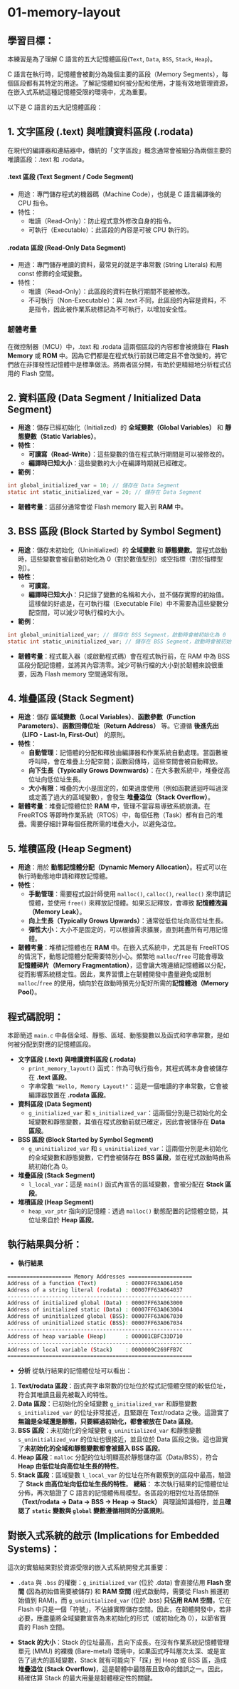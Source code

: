 # 01-memory-layout

## 學習目標：
本練習是為了理解 C 語言的五大記憶體區段(`Text`, `Data`, `BSS`, `Stack`, `Heap`)。

C 語言在執行時，記憶體會被劃分為幾個主要的區段（Memory Segments），每個區段都有其特定的用途。了解記憶體如何被分配和使用，才能有效地管理資源，在嵌入式系統這種記憶體受限的環境中，尤為重要。

以下是 C 語言的五大記憶體區段：

## 1. 文字區段 (.text) 與唯讀資料區段 (.rodata)
在現代的編譯器和連結器中，傳統的「文字區段」概念通常會被細分為兩個主要的唯讀區段：.text 和 .rodata。
#### .text 區段 (Text Segment / Code Segment)
- 用途：專門儲存程式的機器碼（Machine Code），也就是 C 語言編譯後的 CPU 指令。
- 特性：
  - 唯讀（Read-Only）：防止程式意外修改自身的指令。
  - 可執行（Executable）：此區段的內容是可被 CPU 執行的。
#### .rodata 區段 (Read-Only Data Segment)
- 用途：專門儲存唯讀的資料，最常見的就是字串常數 (String Literals) 和用 const 修飾的全域變數。
- 特性：
  - 唯讀（Read-Only）：此區段的資料在執行期間不能被修改。
  - 不可執行（Non-Executable）：與 .text 不同，此區段的內容是資料，不是指令，因此被作業系統標記為不可執行，以增加安全性。
### 韌體考量
在微控制器（MCU）中，.text 和 .rodata 這兩個區段的內容都會被燒錄在 **Flash Memory** 或 **ROM** 中。因為它們都是在程式執行前就已確定且不會改變的，將它們放在非揮發性記憶體中是標準做法。將兩者區分開，有助於更精細地分析程式佔用的 Flash 空間。

## 2. 資料區段 (Data Segment / Initialized Data Segment)
- **用途**：儲存已經初始化（Initialized）的 **全域變數（Global Variables）** 和 **靜態變數（Static Variables）**。
- **特性**：
  - **可讀寫（Read-Write）**：這些變數的值在程式執行期間是可以被修改的。
  - **編譯時已知大小**：這些變數的大小在編譯時期就已經確定。
- **範例**：
```C
int global_initialized_var = 10; // 儲存在 Data Segment
static int static_initialized_var = 20; // 儲存在 Data Segment
```
- **韌體考量**：這部分通常會從 Flash memory 載入到 **RAM** 中。

## 3. BSS 區段 (Block Started by Symbol Segment)
- **用途**：儲存未初始化（Uninitialized）的 **全域變數** 和 **靜態變數**。當程式啟動時，這些變數會被自動初始化為 0（對於數值型別）或空指標（對於指標型別）。
- **特性**：
  - **可讀寫**。
  - **編譯時已知大小**：只記錄了變數的名稱和大小，並不儲存實際的初始值。這樣做的好處是，在可執行檔（Executable File）中不需要為這些變數分配空間，可以減少可執行檔的大小。
- **範例**：
```C
int global_uninitialized_var; // 儲存在 BSS Segment，啟動時會被初始化為 0
static int static_uninitialized_var; // 儲存在 BSS Segment，啟動時會被初始化為 0
```
- **韌體考量**：程式載入器（或啟動程式碼）會在程式執行前，在 RAM 中為 BSS 區段分配記憶體，並將其內容清零。減少可執行檔的大小對於韌體來說很重要，因為 Flash memory 空間通常有限。

## 4. 堆疊區段 (Stack Segment)
- **用途**：儲存 **區域變數（Local Variables）**、**函數參數（Function Parameters）**、**函數回傳位址（Return Address）** 等。它遵循 **後進先出（LIFO - Last-In, First-Out）** 的原則。
- **特性**：
  - **自動管理**：記憶體的分配和釋放由編譯器和作業系統自動處理。當函數被呼叫時，會在堆疊上分配空間；函數回傳時，這些空間會被自動釋放。
  - **向下生長（Typically Grows Downwards）**：在大多數系統中，堆疊從高位址向低位址生長。
  - **大小有限**：堆疊的大小是固定的，如果過度使用（例如函數遞迴呼叫過深或定義了過大的區域變數），會發生 **堆疊溢位（Stack Overflow）**。
- **韌體考量**：堆疊記憶體位於 **RAM** 中，管理不當容易導致系統崩潰。在 FreeRTOS 等即時作業系統（RTOS）中，每個任務（Task）都有自己的堆疊。需要仔細計算每個任務所需的堆疊大小，以避免溢位。

## 5. 堆積區段 (Heap Segment)
- **用途**：用於 **動態記憶體分配（Dynamic Memory Allocation）**。程式可以在執行時動態地申請和釋放記憶體。
- **特性**：
  - **手動管理**：需要程式設計師使用 `malloc()`, `calloc()`, `realloc()` 來申請記憶體，並使用 `free()` 來釋放記憶體。如果忘記釋放，會導致 **記憶體洩漏（Memory Leak）**。
  - **向上生長（Typically Grows Upwards）**：通常從低位址向高位址生長。
  - **彈性大小**：大小不是固定的，可以根據需求擴展，直到耗盡所有可用記憶體。
- **韌體考量**：堆積記憶體也在 **RAM** 中。在嵌入式系統中，尤其是有 FreeRTOS 的情況下，動態記憶體分配需要特別小心。頻繁地 `malloc`/`free` 可能會導致 **記憶體碎片（Memory Fragmentation）**，這會讓大塊連續記憶體難以分配，從而影響系統穩定性。因此，業界習慣上在韌體開發中盡量避免或限制 `malloc`/`free` 的使用，傾向於在啟動時預先分配好所需的**記憶體池（Memory Pool）**。

## 程式碼說明：

本節簡述 `main.c` 中各個全域、靜態、區域、動態變數以及函式和字串常數，是如何被分配到對應的記憶體區段。
- **文字區段 (.text) 與唯讀資料區段 (.rodata)**
  - `print_memory_layout()` 函式：作為可執行指令，其程式碼本身會被儲存在 **.text 區段**。
  - 字串常數 `"Hello, Memory Layout!"`：這是一個唯讀的字串常數，它會被編譯器放置在 **.rodata 區段**。
- **資料區段 (Data Segment)**
  - `g_initialized_var` 和 `s_initialized_var`：這兩個分別是已初始化的全域變數和靜態變數，其值在程式啟動前就已確定，因此會被儲存在 **Data 區段**。
- **BSS 區段 (Block Started by Symbol Segment)**
  - `g_uninitialized_var` 和 `s_uninitialized_var`：這兩個分別是未初始化的全域變數和靜態變數，它們會被儲存在 **BSS 區段**，並在程式啟動時由系統初始化為 0。
- **堆疊區段 (Stack Segment)**
  - `l_local_var`：這是 `main()` 函式內宣告的區域變數，會被分配在 **Stack 區段**。
- **堆積區段 (Heap Segment)**
  - `heap_var_ptr` 指向的記憶體：透過 `malloc()` 動態配置的記憶體空間，其位址來自於 **Heap 區段**。

## 執行結果與分析：

- **執行結果**
```bash
==================== Memory Addresses ====================
Address of a function (Text)         : 00007FF63A061450
Address of a string literal (rodata) : 00007FF63A064037
----------------------------------------------------------
Address of initialized global (Data) : 00007FF63A063000
Address of initialized static (Data) : 00007FF63A063004
Address of uninitialized global (BSS): 00007FF63A067030
Address of uninitialized static (BSS): 00007FF63A067034
----------------------------------------------------------
Address of heap variable (Heap)      : 000001CBFC33D710
----------------------------------------------------------
Address of local variable (Stack)    : 0000009C269FFB7C
==========================================================
```
- **分析**
從執行結果的記憶體位址可以看出：
1. **Text/rodata 區段**：函式與字串常數的位址位於程式記憶體空間的較低位址，符合其唯讀且最先被載入的特性。
2. **Data 區段**：已初始化的全域變數 `g_initialized_var` 和靜態變數 `s_initialized_var` 的位址非常接近，且緊跟在 Text/rodata 之後。這證實了**無論是全域還是靜態，只要經過初始化，都會被放在 Data 區段**。
3. **BSS 區段**：未初始化的全域變數 `g_uninitialized_var` 和靜態變數 `s_uninitialized_var` 的位址也很接近，並且位於 Data 區段之後。這也證實了**未初始化的全域和靜態變數都會被歸入 BSS 區段**。
4. **Heap 區段**：`malloc` 分配的位址明顯高於靜態儲存區（Data/BSS），符合 **Heap 由低位址向高位址生長的特性**。
5. **Stack 區段**：區域變數 `l_local_var` 的位址在所有觀察到的區段中最高，驗證了 **Stack 由高位址向低位址生長的特性**。
**總結**：
本次執行結果的記憶體位址分佈，再次驗證了 C 語言的記憶體佈局模型。各區段的相對位址高低關係 **（Text/rodata -> Data -> BSS -> Heap -> Stack）** 與理論知識相符，並且**確認了 `static` 變數與 `global` 變數遵循相同的分區規則**。

## 對嵌入式系統的啟示 (Implications for Embedded Systems)：
這次的實驗結果對於資源受限的嵌入式系統開發尤其重要：

- `.data` 與 `.bss` 的權衡：`g_initialized_var` (位於 .data) 會直接佔用 **Flash 空間** (因為初始值需要被儲存) 和 **RAM 空間** (程式啟動時，需要從 Flash 搬運初始值到 RAM)。而 `g_uninitialized_var` (位於 .bss) **只佔用 RAM 空間**，它在 Flash 中只是一個「符號」，不佔據實際儲存空間。因此，在韌體開發中，若非必要，應盡量將全域變數宣告為未初始化的形式（或初始化為 0），以節省寶貴的 Flash 空間。

- **Stack 的大小**：Stack 的位址最高，且向下成長。在沒有作業系統記憶體管理單元 (MMU) 的裸機 (Bare-metal) 環境中，如果函式呼叫層次太深、或是宣告了過大的區域變數，Stack 就有可能向下「踩」到 Heap 或 BSS 區，造成 **堆疊溢位 (Stack Overflow)**，這是韌體中最隱蔽且致命的錯誤之一。因此，精確估算 Stack 的最大用量是韌體穩定性的關鍵。